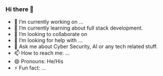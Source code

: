 ### Hi there 👋

<!-- **NeerajKharwar/NeerajKharwar** is a ✨ _special_ ✨ repository because its `README.md` (this file) appears on your GitHub profile.-->


- 🔭 I’m currently working on ...
- 🌱 I’m currently learning about full stack development.
- 👯 I’m looking to collaborate on 
- 🤔 I’m looking for help with ...
- 💬 Ask me about Cyber Security, AI or any tech related stuff.
- 📫 How to reach me: ...
- 😄 Pronouns: He/His
- ⚡ Fun fact: ...

